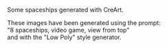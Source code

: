 Some spaceships generated with CreArt.

These images have been generated using the prompt:  
"8 spaceships, video game, view from top"  
and with the "Low Poly" style generator.

